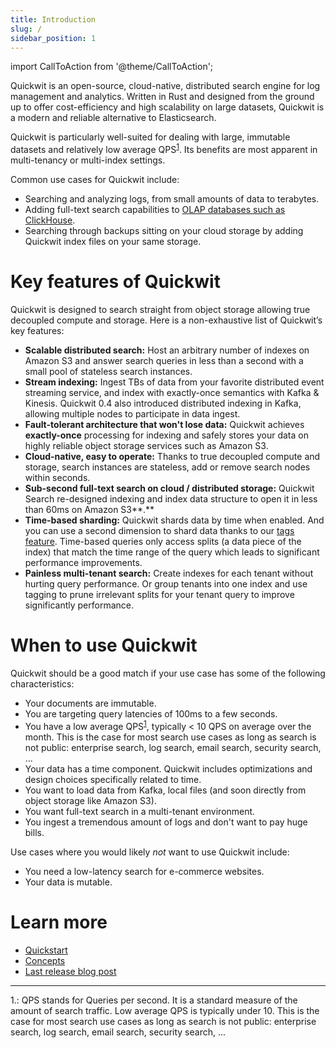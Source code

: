 ```yaml
---
title: Introduction
slug: /
sidebar_position: 1
---
```


import CallToAction from '@theme/CallToAction';

Quickwit is an open-source, cloud-native, distributed search engine for log management and analytics. Written in Rust and designed from the ground up to offer cost-efficiency and high scalability on large datasets, Quickwit is a modern and reliable alternative to Elasticsearch.

<CallToAction
heading='Get started with Quickwit'
description='Get up and running in minutes and start harnessing the power of Quickwit today!'
buttontext='GET STARTED'
to='/docs/main-branch/get-started/quickstart'>
</CallToAction>

Quickwit is particularly well-suited for dealing with large, immutable datasets and relatively low average QPS<sup>[1](#footnote1)</sup>. Its benefits are most apparent in multi-tenancy or multi-index settings.

Common use cases for Quickwit include:

- Searching and analyzing logs, from small amounts of data to terabytes.
- Adding full-text search capabilities to [OLAP databases such as ClickHouse](/docs/get-started/tutorials/add-full-text-search-to-your-olap-db).
- Searching through backups sitting on your cloud storage by adding Quickwit index files on your same storage.

# Key features of Quickwit

Quickwit is designed to search straight from object storage allowing true decoupled compute and storage. Here is a non-exhaustive list of Quickwit’s key features:

- **Scalable distributed search:** Host an arbitrary number of indexes on Amazon S3 and answer search queries in less than a second with a small pool of stateless search instances.
- **Stream indexing:** Ingest TBs of data from your favorite distributed event streaming service, and index with exactly-once semantics with Kafka & Kinesis. Quickwit 0.4 also introduced distributed indexing in Kafka, allowing multiple nodes to participate in data ingest.
- **Fault-tolerant architecture that won't lose data:** Quickwit achieves **exactly-once** processing for indexing and safely stores your data on highly reliable object storage services such as Amazon S3.
- **Cloud-native, easy to operate:** Thanks to true decoupled compute and storage, search instances are stateless, add or remove search nodes within seconds.
- **Sub-second full-text search on cloud / distributed storage:** Quickwit Search re-designed indexing and index data structure to open it in less than 60ms on Amazon S3**.**
- **Time-based sharding:** Quickwit shards data by time when enabled. And you can use a second dimension to shard data thanks to our [tags feature](./concepts/querying.md). Time-based queries only access splits (a data piece of the index) that match the time range of the query which leads to significant performance improvements.
- **Painless multi-tenant search:** Create indexes for each tenant without hurting query performance. Or group tenants into one index and use tagging to prune irrelevant splits for your tenant query to improve significantly performance.

# When to use Quickwit

Quickwit should be a good match if your use case has some of the following characteristics:

- Your documents are immutable.
- You are targeting query latencies of 100ms to a few seconds.
- You have a low average QPS<sup>[1](#footnote1)</sup>, typically < 10 QPS on average over the month. This is the case for most search use cases as long as search is not public: enterprise search, log search, email search, security search, ...
- Your data has a time component. Quickwit includes optimizations and design choices specifically related to time.
- You want to load data from Kafka, local files (and soon directly from object storage like Amazon S3).
- You want full-text search in a multi-tenant environment.
- You ingest a tremendous amount of logs and don't want to pay huge bills.

Use cases where you would likely *not* want to use Quickwit include:

- You need a low-latency search for e-commerce websites.
- Your data is mutable.

# Learn more

- [Quickstart](./get-started/quickstart.md)
- [Concepts](./concepts/architecture.md)
- [Last release blog post](https://quickwit.io/blog/quickwit-0.3)

---

<a name="footnote1">1.</a>: QPS stands for Queries per second. It is a standard measure of the amount of search traffic. Low average QPS is typically under 10. This is the case for most search use cases as long as search is not public: enterprise search, log search, email search, security search, ...
